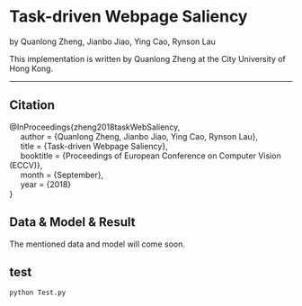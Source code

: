 # Task-driven Webpage Saliency

by Quanlong Zheng, Jianbo Jiao, Ying Cao, Rynson Lau

This implementation is written by Quanlong Zheng at the City University of Hong Kong.

***

## Citation

@InProceedings{zheng2018taskWebSaliency,      
&nbsp;&nbsp;&nbsp;&nbsp;  author = {Quanlong Zheng, Jianbo Jiao, Ying Cao, Rynson Lau},      
&nbsp;&nbsp;&nbsp;&nbsp;  title = {Task-driven Webpage Saliency},      
&nbsp;&nbsp;&nbsp;&nbsp;  booktitle = {Proceedings of European Conference on Computer Vision (ECCV)},      
&nbsp;&nbsp;&nbsp;&nbsp;  month = {September},      
&nbsp;&nbsp;&nbsp;&nbsp;  year = {2018}      
}


## Data & Model & Result

<!-- The mentioned data and model can be found at [Google Drive](). -->
The mentioned data and model will come soon.
## test
   
   ```shell
python Test.py
   ```



   
